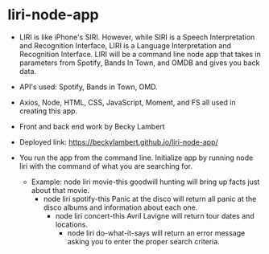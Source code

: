 # liri-node-app

* LIRI is like iPhone's SIRI. However, while SIRI is a Speech Interpretation and Recognition Interface, LIRI is a Language Interpretation and Recognition Interface. LIRI will be a command line node app that takes in parameters from Spotify, Bands In Town, and OMDB and gives you back data. 

* API's used: Spotify, Bands in Town, OMD. 
* Axios, Node, HTML, CSS, JavaScript, Moment, and FS all used in creating this app.

* Front and back end work by Becky Lambert
* Deployed link: https://beckylambert.github.io/liri-node-app/ 

* You run the app from the command line. Initialize app by running node liri with the command of what you are searching for.
    * Example: node liri movie-this goodwill hunting will bring up facts just     about that movie.
        * node liri spotify-this Panic at the disco will return all panic at the disco albums and information about each one.
            * node liri concert-this Avril Lavigne will return tour dates and locations. 
                * node liri do-what-it-says will return an error message asking you to enter the proper search criteria. 






